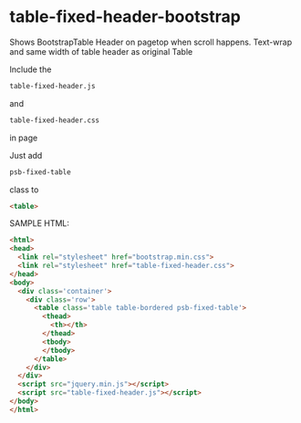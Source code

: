# table-fixed-header-bootstrap
Shows BootstrapTable Header on pagetop when scroll happens. Text-wrap and same width of table header as original Table

Include the 
```html 
table-fixed-header.js
```
and 
```html 
table-fixed-header.css
```
in page

Just add
```html
psb-fixed-table
```
class to 
```html
<table>
```


SAMPLE HTML:
```html
<html>
<head>
  <link rel="stylesheet" href="bootstrap.min.css">
  <link rel="stylesheet" href="table-fixed-header.css">
</head>
<body>
  <div class='container'>
    <div class='row'>
      <table class='table table-bordered psb-fixed-table'>
        <thead>
          <th></th>
        </thead>
        <tbody>
        </tbody>
      </table>  
    </div>
  </div>
  <script src="jquery.min.js"></script>
  <script src="table-fixed-header.js"></script>
</body>  
</html>  
```
